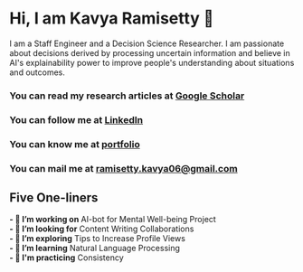 # Hi, I am Kavya Ramisetty 👋

I am a Staff Engineer and a Decision Science Researcher. I am passionate about decisions derived by processing uncertain information and believe in AI's explainability power to improve people's understanding about situations and outcomes. 

### You can read my research articles at [Google Scholar](https://scholar.google.com/citations?hl=en&user=SlYH23kAAAAJ&view_op=list_works&sortby=pubdate)

### You can follow me at [LinkedIn](https://www.linkedin.com/in/kavya-ramisetty-509298104/)

### You can know me at [portfolio](https://ramisettykavya06.wixsite.com/personal)

### You can mail me at ramisetty.kavya06@gmail.com

## Five One-liners

**- 🔭 I’m working on** AI-bot for Mental Well-being Project<br>
**- 👯 I’m looking for** Content Writing Collaborations<br>
**- 🤔 I’m exploring** Tips to Increase Profile Views<br>
**- 🌱 I’m learning** Natural Language Processing<br>
**- 💬 I'm practicing** Consistency<br>

